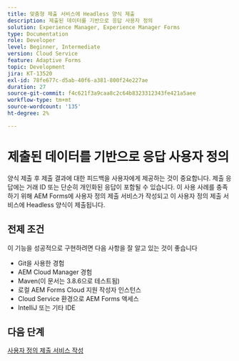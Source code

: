 ```yaml
---
title: 맞춤형 제출 서비스에 Headless 양식 제출
description: 제출된 데이터를 기반으로 응답 사용자 정의
solution: Experience Manager, Experience Manager Forms
type: Documentation
role: Developer
level: Beginner, Intermediate
version: Cloud Service
feature: Adaptive Forms
topic: Development
jira: KT-13520
exl-id: 78fe677c-d5ab-40f6-a381-800f24e227ae
duration: 27
source-git-commit: f4c621f3a9caa8c2c64b8323312343fe421a5aee
workflow-type: tm+mt
source-wordcount: '135'
ht-degree: 2%

---
```


# 제출된 데이터를 기반으로 응답 사용자 정의

양식 제출 후 제출 결과에 대한 피드백을 사용자에게 제공하는 것이 중요합니다. 제출 응답에는 거래 ID 또는 단순히 개인화된 응답이 포함될 수 있습니다. 이 사용 사례를 충족하기 위해 AEM Forms에 사용자 정의 제출 서비스가 작성되고 이 사용자 정의 제출 서비스에 Headless 양식이 제출됩니다.

## 전제 조건

이 기능을 성공적으로 구현하려면 다음 사항을 잘 알고 있는 것이 좋습니다

* Git을 사용한 경험
* AEM Cloud Manager 경험
* Maven(이 문서는 3.8.6으로 테스트됨)
* 로컬 AEM Forms Cloud 지원 작성자 인스턴스
* Cloud Service 환경으로 AEM Forms 액세스
* IntelliJ 또는 기타 IDE


## 다음 단계

[사용자 정의 제출 서비스 작성](./custom-submit-service.md)
